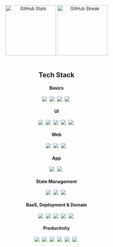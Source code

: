 <div align="center">
  <img src="https://github-readme-stats-thisishailey.vercel.app/api?username=thisishailey&show_icons=true&theme=catppuccin_mocha" alt="GitHub Stats" height="160" />
  <img src="https://github-readme-streak-stats.herokuapp.com?user=thisishailey&theme=catppuccin-mocha" alt="GitHub Streak" height="160" />
</div>
<br />
<h2 align="center">Tech Stack</h2>
<div align="center">
  <h4>Basics</h4>
  <img src="https://img.shields.io/badge/HTML-E34F26?style=for-the-badge&logo=html5&logoColor=white"/>&nbsp
  <img src="https://img.shields.io/badge/CSS-1572B6?style=for-the-badge&logo=css3&logoColor=white"/>&nbsp
  <img src="https://img.shields.io/badge/JavaScript-F7DF1E?style=for-the-badge&logo=javascript&logoColor=black"/>&nbsp
  <img src="https://img.shields.io/badge/TypeScript-3178C6?style=for-the-badge&logo=typescript&logoColor=white"/>&nbsp
  <br />
  <h4>UI</h4>
  <img src="https://img.shields.io/badge/styled components-DB7093?style=for-the-badge&logo=styledcomponents&logoColor=white"/>&nbsp
  <img src="https://img.shields.io/badge/Tailwind CSS-06B6D4?style=for-the-badge&logo=tailwindcss&logoColor=white"/>&nbsp
  <img src="https://img.shields.io/badge/shadcn/ui-000000?style=for-the-badge&logo=shadcn/ui&logoColor=white"/>&nbsp
  <img src="https://img.shields.io/badge/Material UI-007FFF?style=for-the-badge&logo=mui&logoColor=white"/>&nbsp
  <img src="https://img.shields.io/badge/Framer Motion-0055FF?style=for-the-badge&logo=framer&logoColor=white"/>&nbsp
  <br />
  <h4>Web</h4>
  <img src="https://img.shields.io/badge/React-61DAFB?style=for-the-badge&logo=react&logoColor=black"/>&nbsp
  <img src="https://img.shields.io/badge/Next.js-000000?style=for-the-badge&logo=nextdotjs&logoColor=white"/>&nbsp
  <img src="https://img.shields.io/badge/Vite-646CFF?style=for-the-badge&logo=vite&logoColor=white"/>&nbsp
  <br />
  <h4>App</h4>
  <img src="https://img.shields.io/badge/React Native-61DAFB?style=for-the-badge&logo=react&logoColor=black"/>&nbsp
  <img src="https://img.shields.io/badge/Expo-000020?style=for-the-badge&logo=expo&logoColor=white"/>&nbsp
  <br />
  <h4>State Management</h4>
  <img src="https://img.shields.io/badge/Recoil-3578E5?style=for-the-badge&logo=recoil&logoColor=white"/>&nbsp
  <img src="https://img.shields.io/badge/🐻 Zustand-ecb63f?style=for-the-badge"/>&nbsp
  <img src="https://img.shields.io/badge/Tanstack Query-FF4154?style=for-the-badge&logo=reactquery&logoColor=white"/>&nbsp
  <br />
  <h4>BaaS, Deployment & Domain</h4>
  <img src="https://img.shields.io/badge/Firebase-FFCA28?style=for-the-badge&logo=firebase&logoColor=black"/>&nbsp
  <img src="https://img.shields.io/badge/Supabase-3FCF8E?style=for-the-badge&logo=supabase&logoColor=white"/>&nbsp
  <img src="https://img.shields.io/badge/Vercel-000000?style=for-the-badge&logo=vercel&logoColor=white"/>&nbsp
  <img src="https://img.shields.io/badge/Netlify-00C7B7?style=for-the-badge&logo=netlify&logoColor=white"/>&nbsp
  <img src="https://img.shields.io/badge/Namecheap-DE3723?style=for-the-badge&logo=namecheap&logoColor=white"/>&nbsp
  <br />
  <h4>Productivity</h4>
  <img src="https://img.shields.io/badge/Git-F05032?style=for-the-badge&logo=git&logoColor=white"/>&nbsp
  <img src="https://img.shields.io/badge/GitHub-181717?style=for-the-badge&logo=github&logoColor=white"/>&nbsp
  <img src="https://img.shields.io/badge/Figma-F24E1E?style=for-the-badge&logo=figma&logoColor=white"/>&nbsp
  <img src="https://img.shields.io/badge/Notion-000000?style=for-the-badge&logo=notion&logoColor=white"/>&nbsp
  <img src="https://img.shields.io/badge/Slack-4A154B?style=for-the-badge&logo=slack&logoColor=white"/>&nbsp
  <img src="https://img.shields.io/badge/Jira-0052CC?style=for-the-badge&logo=jira&logoColor=white"/>&nbsp
</div>
<br />
